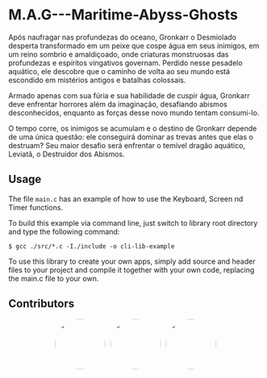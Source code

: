 # M.A.G---Maritime-Abyss-Ghosts

Após naufragar nas profundezas do oceano, Gronkarr o Desmiolado desperta transformado em um peixe que cospe água em seus inimigos, em um reino sombrio e amaldiçoado, onde criaturas monstruosas das profundezas e espíritos vingativos governam. Perdido nesse pesadelo aquático, ele descobre que o caminho de volta ao seu mundo está escondido em mistérios antigos e batalhas colossais.

Armado apenas com sua fúria e sua habilidade de cuspir água, Gronkarr deve enfrentar horrores além da imaginação, desafiando abismos desconhecidos, enquanto as forças desse novo mundo tentam consumi-lo.

O tempo corre, os inimigos se acumulam e o destino de Gronkarr depende de uma única questão: ele conseguirá dominar as trevas antes que elas o destruam? Seu maior desafio será enfrentar o temível dragão aquático, Leviatã, o Destruidor dos Abismos.

## Usage 
The file `main.c` has an example of how to use the Keyboard, Screen nd Timer functions. 

To build this example via command line, just switch to library root directory and type the following command:
```
$ gcc ./src/*.c -I./include -o cli-lib-example
```

To use this library to create your own apps, simply add source and header files to your project and compile it together with your own code, 
replacing the main.c file to your own.


## Contributors

<div style="display: flex; align-items: center; justify-content: center; flex-wrap: wrap; gap: 10px;">
    <a href="https://github.com/AntonioPaess">
        <img src="https://avatars.githubusercontent.com/u/123177984?v=4" style="border-radius: 50%; width: 100px; height: 100px;">
    </a>
    <a href="https://github.com/oMarcoMaciel">
        <img src="https://avatars.githubusercontent.com/u/126691818?v=4" style="border-radius: 50%; width: 100px; height: 100px;">
    </a>
    <a href="https://github.com/GalileuCMMoares">
        <img src="https://avatars.githubusercontent.com/u/165906088?v=4" style="border-radius: 50%; width: 100px; height: 100px;">
    </a>
</div>


